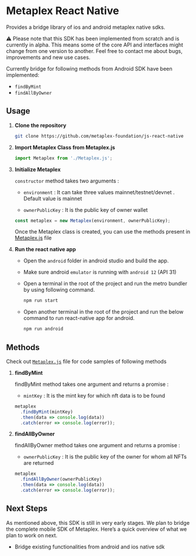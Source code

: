 # Metaplex React Native

Provides a bridge library of ios and android metaplex native sdks.

⚠️ Please note that this SDK has been implemented from scratch and is currently in alpha. This means some of the core API and interfaces might change from one version to another. Feel free to contact me about bugs, improvements and new use cases.

Currently bridge for following methods from Android SDK have been implemented:

- `findByMint`
- `findAllByOwner`

## Usage

1. **Clone the repository**

   ```sh
   git clone https://github.com/metaplex-foundation/js-react-native
   ```

2. **Import Metaplex Class from Metaplex.js**

   ```js
   import Metaplex from './Metaplex.js';
   ```

3. **Initialize Metaplex**

   `constructor` method takes two arguments :

   - `environment` : It can take three values mainnet/testnet/devnet . Default value is mainnet

   - `ownerPublicKey` : It is the public key of owner wallet

   ```js
   const metaplex = new Metaplex(environment, ownerPublicKey);
   ```

   Once the Metaplex class is created, you can use the methods present in [Metaplex.js](./Metaplex.js) file

4. **Run the react native app**

   - Open the `android` folder in android studio and build the app.

   - Make sure android `emulator` is running with `android 12` (API 31)

   - Open a terminal in the root of the project and run the metro bundler by using following command.
     ```sh
     npm run start
     ```
   - Open another terminal in the root of the project and run the below command to run react-native app for android.
     ```sh
     npm run android
     ```

## Methods

Check out [`Metaplex.js`](./Metaplex.js) file for code samples of following methods

1. **findByMint**

   findByMint method takes one argument and returns a promise :

   - `mintKey` : It is the mint key for which nft data is to be found

   ```js
   metaplex
     .findByMint(mintKey)
     .then(data => console.log(data))
     .catch(error => console.log(error));
   ```

2. **findAllByOwner**

   findAllByOwner method takes one argument and returns a promise :

   - `ownerPublicKey` : It is the public key of the owner for whom all NFTs are returned

   ```js
   metaplex
     .findAllByOwner(ownerPublicKey)
     .then(data => console.log(data))
     .catch(error => console.log(error));
   ```

## Next Steps

As mentioned above, this SDK is still in very early stages. We plan to bridge the complete mobile SDK of Metaplex. Here’s a quick overview of what we plan to work on next.

- Bridge existing functionalities from android and ios native sdk
